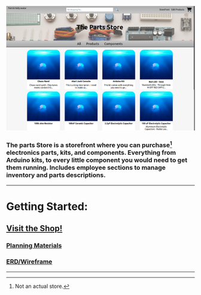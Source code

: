 ![Image of Landing Page](/public/Assets/readme_main.png)

### The parts Store is a storefront where you can purchase[^1] electronics parts, kits, and components. Everything from Arduino kits, to every little component you would need to get them running. Includes employee sections to manage inventory and parts descriptions.
[^1]: Not an actual store.
---
# Getting Started:
## [Visit the Shop!](https://notanotherelectronicsstore.fly.dev/)
### [Planning Materials](https://trello.com/b/OKwZkCvK/storefront-app)
### [ERD/Wireframe](https://whimsical.com/notradioshack-9AbbWpPJHDk6PSN2bpX1r4)
---
